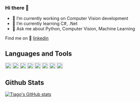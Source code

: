 ### Hi there 👋

- 🔭 I’m currently working on Computer Vision development
- 🌱 I’m currently learning C#, .Net
- 💬 Ask me about Python, Computer Vision, Machine Learning 

Find me on 👔 [linkedin][linkedin]
  
<h2> Languages and Tools </h2>

<img height="20" src="https://img.shields.io/badge/Python-3776AB?style=for-the-badge&logo=python&logoColor=white"> <img height="20" src="https://img.shields.io/badge/C%2B%2B-00599C?style=for-the-badge&logo=c%2B%2B&logoColor=white"> <img height="20" src="https://img.shields.io/badge/c%23-%23239120.svg?style=for-the-badge&logo=csharp&logoColor=white" >
<img height="20" src="https://img.shields.io/badge/PyTorch-EE4C2C?style=for-the-badge&logo=PyTorch&logoColor=white">  <img height="20" src="https://img.shields.io/badge/scikit_learn-F7931E?style=for-the-badge&logo=scikit-learn&logoColor=white"> <img height="20" src="https://img.shields.io/badge/Keras-D00000?style=for-the-badge&logo=Keras&logoColor=white"> <img height="20" src="https://img.shields.io/badge/Numpy-777BB4?style=for-the-badge&logo=numpy&logoColor=white"> <img height="20" src="https://img.shields.io/badge/Pandas-2C2D72?style=for-the-badge&logo=pandas&logoColor=white">

<h2>Github Stats</h2>

[![Tiago's GitHub stats](https://github-readme-stats.vercel.app/api?username=TiagoHRPG&theme=dracula)](https://github.com/anuraghazra/github-readme-stats)

[linkedin]: https://linkedin.com/in/tiago-hrpgoncalves
